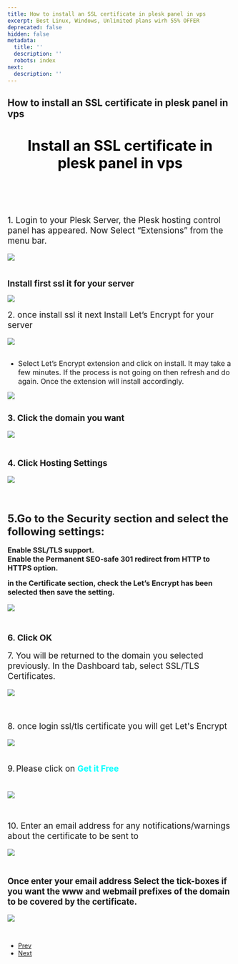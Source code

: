 ```yaml
---
title: How to install an SSL certificate in plesk panel in vps
excerpt: Best Linux, Windows, Unlimited plans wirh 55% OFFER
deprecated: false
hidden: false
metadata:
  title: ''
  description: ''
  robots: index
next:
  description: ''
---
```

<div class="page-header">
    <h2 itemprop="headline"> How to install an SSL certificate in plesk panel in vps </h2>
</div>
<dl class="article-info muted">
    <dt class="article-info-term"> </dt>
</dl>
<div itemprop="articleBody">
    <h1 style="text-align: center;"><span style="font-size: 24pt; color: #000000;"><b>I</b>nstall an SSL certificate in plesk panel in vps<br /><br /><br /></span></h1>
    <p><span style="font-weight: 400;"><span style="font-size: 14pt;">1. Login to your Plesk Server, the Plesk hosting control panel has appeared. Now Select “Extensions” from the menu bar.</span>
        <br />
        <br /><img style="display: block; margin-left: auto; margin-right: auto;" src="https://image.hostingraja.in/images/helphostingraja/ssl-plesk-panel-one.webp" />
        <br /><span style="font-size: 14pt;"><b><br />Install first ssl it for your server</b></span>
        <br />
        </span>
    </p>
    <div><img style="display: block; margin-left: auto; margin-right: auto;" src="https://image.hostingraja.in/images/helphostingraja/ssl-plesk-panel-two.webp" /></div> <b> <br /></b><span style="font-size: 14pt;">2. once install ssl it next Install Let’s Encrypt for your server</span>
    <br
    />
    <div>
        <br /><img style="display: block; margin-left: auto; margin-right: auto;" src="https://image.hostingraja.in/images/helphostingraja/ssl-plesk-panel-three.webp" /></div>
    <br />
    <ul>
        <li style="font-weight: 400;"><span style="font-weight: 400; font-size: 12pt;">Select Let’s Encrypt extension and click on install. It may take a few minutes. If the process is not going on then refresh and do again. Once the extension will install accordingly.</span></li>
    </ul>
    <div><img style="display: block; margin-left: auto; margin-right: auto;" src="https://image.hostingraja.in/images/helphostingraja/ssl-plesk-panel-four.webp" /></div>
    <br />
    <p><span style="font-size: 14pt;"><b>3. </b></span><b><span style="font-size: 14pt;">Click the domain you want</span><br /><br /><img style="display: block; margin-left: auto; margin-right: auto;" src="https://image.hostingraja.in/images/helphostingraja/ssl-plesk-panel-five.webp" /></b></p>
    <br />
    <p><strong><span style="font-size: 14pt;">4. Click Hosting Settings</span><span style="font-size: 14pt;"> </span></strong>
        <br /><b><br /><img style="display: block; margin-left: auto; margin-right: auto;" src="https://image.hostingraja.in/images/helphostingraja/ssl-plesk-panel-six.webp" /><br /><br /><br /></b></p>
    <p><span style="font-size: 18pt;"><b>5.</b><b>Go to the Security section and select the following settings:</b><b><br /></b></span><b><br /></b><span style="font-size: 12pt;"><b> Enable SSL/TLS support.</b><b><br /></b><b> Enable the Permanent SEO-safe 301 redirect from HTTP to HTTPS option.</b></span></p>
    <p><span style="font-size: 12pt;"><b> in the Certificate section, </b></span><b><span style="font-size: 12pt;">check the Let’s Encrypt has been selected then save the setting.</span><br /><br /><img style="display: block; margin-left: auto; margin-right: auto;" src="https://image.hostingraja.in/images/helphostingraja/ssl-plesk-panel-seven.webp" /><br /><br /></b></p>
    <span style="font-size: 14pt;"><b>6. Click OK<br /></b></span>
    <br /><span style="font-size: 14pt;">7. You will be returned to the domain you selected previously. In the Dashboard tab, select SSL/TLS Certificates.</span>
    <br /><b><br /><img style="display: block; margin-left: auto; margin-right: auto;" src="https://image.hostingraja.in/images/helphostingraja/ssl-plesk-panel-eight.webp" /></b>
    <br />
    <h1><b> </b></h1>
    <p><span style="font-size: 14pt;">8. once login ssl/tls certificate you will get </span><span style="font-size: 14pt;">Let's Encrypt </span>
        <br /><b><br /><img style="display: block; margin-left: auto; margin-right: auto;" src="https://image.hostingraja.in/images/helphostingraja/ssl-plesk-panel-nine.webp" /></b></p>
    <h1><b> </b></h1>
    <p><span style="font-size: 14pt;">9</span><b>. </b><span style="font-size: 14pt;">Please click on </span><span style="font-size: 14pt;"><strong><span style="color: #00ffff;">Get it Free</span></strong>
        </span><b> </b></p>
    <h1><b><img style="display: block; margin-left: auto; margin-right: auto;" src="https://image.hostingraja.in/images/helphostingraja/ssl-plesk-panel-ten.webp" /></b></h1>
    <br />
    <p><span style="font-size: 14pt;">10. Enter an email address</span><span style="font-size: 14pt;"> for any notifications/warnings about the certificate to be sent to</span>
        <br /><b><br /><img style="display: block; margin-left: auto; margin-right: auto;" src="https://image.hostingraja.in/images/helphostingraja/ssl-plesk-panel-eleven.webp" /></b></p>
    <br />
    <p><span style="font-size: 14pt;"><strong>Once enter your email address Select the tick-boxes if you want the www and webmail prefixes of the domain to be covered by the certificate.</strong></span>
        <br /><b><br /><img style="display: block; margin-left: auto; margin-right: auto;" src="https://image.hostingraja.in/images/helphostingraja/ssl-plesk-panel-twelve.webp" /></b></p>
    <br />
    <p> </p>
</div>
<ul class="pager pagenav">
    <li class="previous">
        <a class="hasTooltip" title="How to add domain and subdomain in Internet" aria-label="Previous article: How to add domain and subdomain in Internet" href="/docs/how-to-add-domain-and-subdomain-in-internet" rel="prev"> <span class="icon-chevron-left" aria-hidden="true"></span> <span aria-hidden="true">Prev</span> </a>
    </li>
    <li class="next">
        <a class="hasTooltip" title="How to Install Free SSL on Plesk Control Panel" aria-label="Next article: How to Install Free SSL on Plesk Control Panel" href="/docs/how-to-install-free-ssl-on-plesk-control-panel" rel="next"> <span aria-hidden="true">Next</span> <span class="icon-chevron-right" aria-hidden="true"></span> </a>
    </li>
</ul>